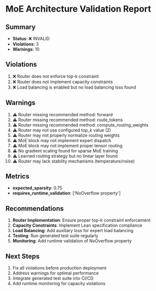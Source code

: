 
# MoE Architecture Validation Report

## Summary
- **Status**: ❌ INVALID
- **Violations**: 3
- **Warnings**: 10

## Violations
1. ❌ Router does not enforce top-k constraint
2. ❌ Router does not implement capacity constraints
3. ❌ Load balancing is enabled but no load balancing loss found

## Warnings
1. ⚠️  Router missing recommended method: forward
2. ⚠️  Router missing recommended method: route_tokens
3. ⚠️  Router missing recommended method: compute_routing_weights
4. ⚠️  Router may not use configured top_k value (2)
5. ⚠️  Router may not properly normalize routing weights
6. ⚠️  MoE block may not implement expert dispatch
7. ⚠️  MoE block may not implement proper tensor routing
8. ⚠️  No gradient scaling found for sparse MoE training
9. ⚠️  Learned routing strategy but no linear layer found
10. ⚠️  Router may lack stability mechanisms (temperature/noise)

## Metrics
- **expected_sparsity**: 0.75
- **requires_runtime_validation**: ['NoOverflow property']

## Recommendations

1. **Router Implementation**: Ensure proper top-k constraint enforcement
2. **Capacity Constraints**: Implement Lean specification compliance  
3. **Load Balancing**: Add auxiliary loss for expert load balancing
4. **Testing**: Run generated test suite regularly
5. **Monitoring**: Add runtime validation of NoOverflow property

## Next Steps

1. Fix all violations before production deployment
2. Address warnings for optimal performance
3. Integrate generated test suite into CI/CD
4. Add runtime monitoring for capacity violations
